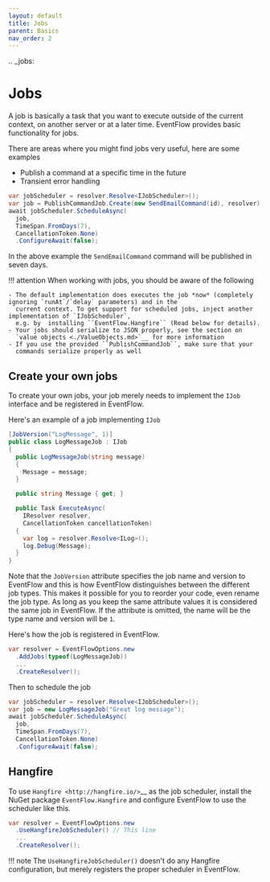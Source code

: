 ```yaml
---
layout: default
title: Jobs
parent: Basics
nav_order: 2
---
```


.. _jobs:

# Jobs

A job is basically a task that you want to execute outside of the
current context, on another server or at a later time. EventFlow
provides basic functionality for jobs.

There are areas where you might find jobs very useful, here are some
examples

-  Publish a command at a specific time in the future
-  Transient error handling

```csharp
var jobScheduler = resolver.Resolve<IJobScheduler>();
var job = PublishCommandJob.Create(new SendEmailCommand(id), resolver);
await jobScheduler.ScheduleAsync(
  job,
  TimeSpan.FromDays(7),
  CancellationToken.None)
  .ConfigureAwait(false);
```

In the above example the `SendEmailCommand` command will be published
in seven days.

!!! attention
    When working with jobs, you should be aware of the following

    - The default implementation does executes the job *now* (completely ignoring `runAt`/`delay` parameters) and in the
      current context. To get support for scheduled jobs, inject another implementation of `IJobScheduler`, 
      e.g. by  installing ``EventFlow.Hangfire`` (Read below for details).
    - Your jobs should serialize to JSON properly, see the section on
      `value objects <./ValueObjects.md>`__ for more information
    - If you use the provided ``PublishCommandJob``, make sure that your
      commands serialize properly as well


## Create your own jobs

To create your own jobs, your job merely needs to implement the `IJob`
interface and be registered in EventFlow.

Here's an example of a job implementing `IJob`

```csharp
[JobVersion("LogMessage", 1)]
public class LogMessageJob : IJob
{
  public LogMessageJob(string message)
  {
    Message = message;
  }

  public string Message { get; }

  public Task ExecuteAsync(
    IResolver resolver,
    CancellationToken cancellationToken)
  {
    var log = resolver.Resolve<ILog>();
    log.Debug(Message);
  }
}
```

Note that the `JobVersion` attribute specifies the job name and
version to EventFlow and this is how EventFlow distinguishes between the
different job types. This makes it possible for you to reorder your
code, even rename the job type. As long as you keep the same attribute
values it is considered the same job in EventFlow. If the attribute is
omitted, the name will be the type name and version will be ``1``.

Here's how the job is registered in EventFlow.

```csharp
var resolver = EventFlowOptions.new
  .AddJobs(typeof(LogMessageJob))
  ...
  .CreateResolver();
```

Then to schedule the job

```csharp
var jobScheduler = resolver.Resolve<IJobScheduler>();
var job = new LogMessageJob("Great log message");
await jobScheduler.ScheduleAsync(
  job,
  TimeSpan.FromDays(7),
  CancellationToken.None)
  .ConfigureAwait(false);
```

## Hangfire

To use `Hangfire <http://hangfire.io/>`__ as the job scheduler, install
the NuGet package ``EventFlow.Hangfire`` and configure EventFlow to use
the scheduler like this.

```csharp
var resolver = EventFlowOptions.new
  .UseHangfireJobScheduler() // This line
  ...
  .CreateResolver();
```

!!! note
    The `UseHangfireJobScheduler()` doesn't do any Hangfire
    configuration, but merely registers the proper scheduler in EventFlow.
